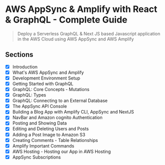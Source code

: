 # AWS AppSync & Amplify with React & GraphQL - Complete Guide

> Deploy a Serverless GraphQL &amp; Next JS based Javascript application in the AWS Cloud using AWS AppSync and AWS Amplify

## Sections

- [x] Introduction
- [x] What's AWS AppSync and Amplify
- [x] Development Environment Setup
- [x] Getting Started with GraphQL
- [x] GraphQL: Core Concepts - Mutations
- [x] GraphQL: Types
- [x] GraphQL: Connecting to an External Database
- [x] The AppSync API Console
- [x] Building a Blog App with Amplify CLI, AppSync and NextJS
- [x] NavBar and Amazon cognito Authentication
- [x] Posting and Showing Data
- [x] Editing and Deleting Users and Posts
- [x] Adding a Post Image to Amazon S3
- [x] Creating Comments - Table Relationships
- [x] Amplify Important Commands
- [x] AWS Hosting - Hosting our App in AWS Hosting
- [x] AppSync Subscriptions
